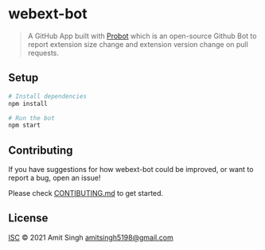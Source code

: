 # webext-bot

> A GitHub App built with [Probot](https://github.com/probot/probot) which is an open-source Github Bot to report extension size change and extension version change on pull requests.

## Setup

```sh
# Install dependencies
npm install

# Run the bot
npm start
```

## Contributing

If you have suggestions for how webext-bot could be improved, or want to report a bug, open an issue!

Please check [CONTIBUTING.md](https://github.com/amitsingh-007/webext-bot/blob/main/CONTRIBUTING.md) to get started.

## License

[ISC](LICENSE) © 2021 Amit Singh <amitsingh5198@gmail.com>

